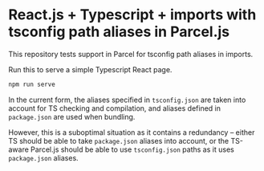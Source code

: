 # React.js + Typescript + imports with tsconfig path aliases in Parcel.js

This repository tests support in Parcel for tsconfig path aliases in imports.

Run this to serve a simple Typescript React page.

```sh
npm run serve
```

In the current form, the aliases specified in `tsconfig.json` are taken into
account for TS checking and compilation, and aliases defined in `package.json`
are used when bundling.

However, this is a suboptimal situation as it contains a redundancy – either TS
should be able to take `package.json` aliases into account, or the TS-aware
Parcel.js should be able to use `tsconfig.json` paths as it uses `package.json`
aliases.
